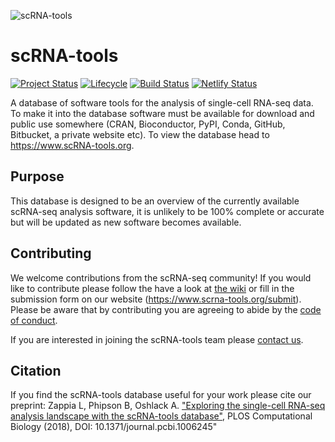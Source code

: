 ![scRNA-tools](docs/img/banner.png)

# scRNA-tools

[![Project Status](http://www.repostatus.org/badges/latest/active.svg)](http://www.repostatus.org/#active)
[![Lifecycle](https://img.shields.io/badge/lifecycle-stable-brightgreen.svg)](https://www.tidyverse.org/lifecycle/#stable)
[![Build Status](https://travis-ci.com/Oshlack/scRNA-tools.svg?branch=master)](https://travis-ci.com/scRNA-tools/scRNA-tools)
[![Netlify Status](https://api.netlify.com/api/v1/badges/e1fce3cd-d1e6-439d-8751-83360c631b5d/deploy-status)](https://app.netlify.com/sites/scrna-tools/deploys)

A database of software tools for the analysis of single-cell RNA-seq data. To
make it into the database software must be available for download and public use
somewhere (CRAN, Bioconductor, PyPI, Conda, GitHub, Bitbucket, a private website
etc). To view the database head to https://www.scRNA-tools.org.

## Purpose

This database is designed to be an overview of the currently available scRNA-seq
analysis software, it is unlikely to be 100% complete or accurate but will be
updated as new software becomes available.

## Contributing

We welcome contributions from the scRNA-seq community! If you would like to
contribute please follow the have a look at
[the wiki](https://github.com/scRNA-tools/scRNA-tools/wiki) or fill in the submission
form on our website (https://www.scrna-tools.org/submit). Please be aware that
by contributing you are agreeing to abide by the [code of conduct](CODE_OF_CONDUCT.md).

If you are interested in joining the scRNA-tools team please
[contact us](https://www.scRNA-tools.org/contact.html).

## Citation

If you find the scRNA-tools database useful for your work please cite our
preprint: Zappia L, Phipson B, Oshlack A. ["Exploring the single-cell RNA-seq
analysis landscape with the scRNA-tools
database"](https://doi.org/10.1371/journal.pcbi.1006245), PLOS Computational
Biology (2018), DOI: 10.1371/journal.pcbi.1006245"
